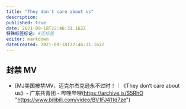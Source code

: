 ```yaml
---
title: "They don't care about us"
description:
published: true
date: 2021-09-18T22:46:31.162Z
特殊标签标记: #无标签
editor: markdown
dateCreated: 2021-09-18T22:46:31.162Z
---
```


## 封禁 MV

+ [MJ美国被禁MV，迈克尔杰克逊永不过时！｜《They don‘t care about us》- 广东共青团 - 哔哩哔哩(https://archive.is/S5RhO "https://www.bilibili.com/video/BV1FJ411d7ze")
